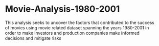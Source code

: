# Movie-Analysis-1980-2001
This analysis seeks to uncover the factors that contributed to the success of movies using movie related dataset spanning the years 1980-2001 in order to make investors and production companies make informed decisions and mitigate risks
